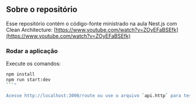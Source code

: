 

## Sobre o repositório ###
Esse repositório contém o código-fonte ministrado na aula Nest.js com Clean Architecture: [https://www.youtube.com/watch?v=ZOyEFaBSEfk](https://www.youtube.com/watch?v=ZOyEFaBSEfk)

### Rodar a aplicação ####

Execute os comandos:

```bash
npm install
npm run start:dev
```"

Acesse http://localhost:3000/route ou use o arquivo `api.http` para testar a API usando a extensão Rest Client do VSCode ou outra ferramenta para brincar com o HTTP.
